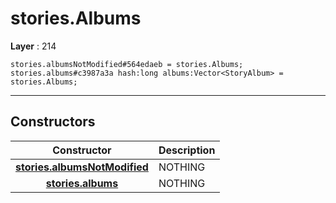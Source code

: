 # stories.Albums

**Layer** : 214

```tl
stories.albumsNotModified#564edaeb = stories.Albums;
stories.albums#c3987a3a hash:long albums:Vector<StoryAlbum> = stories.Albums;
```

---

## Constructors

| Constructor | Description |
| :---: | :--- |
| [**stories.albumsNotModified**](constructor/stories.albumsNotModified) | NOTHING |
| [**stories.albums**](constructor/stories.albums) | NOTHING |